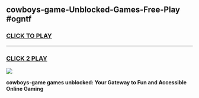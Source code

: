 
## cowboys-game-Unblocked-Games-Free-Play #ogntf
<h3>
<a href="https://us.freeplayer.one?title=cowboys-game&ref=9M">CLICK TO PLAY</a></h3>
<hr>

<h3>
<a href="https://us.freeplayer.one?title=cowboys-game&ref=9M">CLICK 2 PLAY</a>
  
</h3>

<a href="https://us.freeplayer.one?title=cowboys-game&ref=9M"><img src="https://clearcache.store/games.png"></a>


**cowboys-game games unblocked: Your Gateway to Fun and Accessible Online Gaming**
